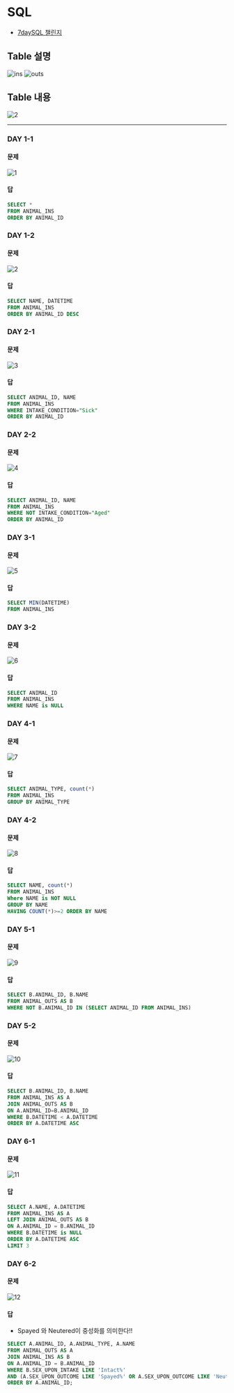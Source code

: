 # SQL

- <a href="https://programmers.co.kr/events/7day-sql?utm_source=programmers&utm_medium=learn_7daySQL&utm_campaign=7daySQL">7daySQL 챌린지</a>

## Table 설명
![ins](https://user-images.githubusercontent.com/32935365/64474671-04b78d00-d1b3-11e9-87a6-4384461710dd.PNG)
![outs](https://user-images.githubusercontent.com/32935365/64474678-15680300-d1b3-11e9-8c7e-2bbd9a08b42b.PNG)


## Table 내용
![2](https://user-images.githubusercontent.com/32935365/64315628-8a89db80-cfed-11e9-920f-5ba5c08808aa.PNG)

<hr>

### DAY 1-1

#### 문제
![1](https://user-images.githubusercontent.com/32935365/64316314-6b8c4900-cfef-11e9-969b-e17d1c35db4e.PNG)
#### 답
```SQL
SELECT *
FROM ANIMAL_INS
ORDER BY ANIMAL_ID
```

### DAY 1-2

#### 문제
![2](https://user-images.githubusercontent.com/32935365/64316484-ed7c7200-cfef-11e9-8010-bfd69b168847.PNG)
#### 답
```SQL
SELECT NAME, DATETIME
FROM ANIMAL_INS
ORDER BY ANIMAL_ID DESC
```

### DAY 2-1

#### 문제
![3](https://user-images.githubusercontent.com/32935365/64316615-4c41eb80-cff0-11e9-9d88-e37f46aa4948.PNG)
#### 답
```SQL
SELECT ANIMAL_ID, NAME
FROM ANIMAL_INS
WHERE INTAKE_CONDITION="Sick"
ORDER BY ANIMAL_ID
```

### DAY 2-2

#### 문제
![4](https://user-images.githubusercontent.com/32935365/64316630-5663ea00-cff0-11e9-88e7-a778723c90db.PNG)
#### 답
```SQL
SELECT ANIMAL_ID, NAME
FROM ANIMAL_INS
WHERE NOT INTAKE_CONDITION="Aged"
ORDER BY ANIMAL_ID
```

### DAY 3-1

#### 문제
![5](https://user-images.githubusercontent.com/32935365/64316774-cbcfba80-cff0-11e9-8881-d5d2b82fea73.PNG)
#### 답
```SQL
SELECT MIN(DATETIME)
FROM ANIMAL_INS
```

### DAY 3-2

#### 문제
![6](https://user-images.githubusercontent.com/32935365/64316782-d2f6c880-cff0-11e9-9d41-8ed4353e89a8.PNG)
#### 답
```SQL
SELECT ANIMAL_ID
FROM ANIMAL_INS
WHERE NAME is NULL
```

### DAY 4-1

#### 문제
![7](https://user-images.githubusercontent.com/32935365/64316914-2701ad00-cff1-11e9-9039-bebb2772e464.PNG)
#### 답
```SQL
SELECT ANIMAL_TYPE, count(*)
FROM ANIMAL_INS
GROUP BY ANIMAL_TYPE
```

### DAY 4-2

#### 문제
![8](https://user-images.githubusercontent.com/32935365/64316921-3123ab80-cff1-11e9-9653-ab9d155c9213.PNG)
#### 답
```SQL
SELECT NAME, count(*)
FROM ANIMAL_INS
Where NAME is NOT NULL
GROUP BY NAME
HAVING COUNT(*)>=2 ORDER BY NAME
```

### DAY 5-1

#### 문제
![9](https://user-images.githubusercontent.com/32935365/64474686-27e23c80-d1b3-11e9-984a-5260ea0b22f0.PNG)
#### 답
```SQL
SELECT B.ANIMAL_ID, B.NAME
FROM ANIMAL_OUTS AS B
WHERE NOT B.ANIMAL_ID IN (SELECT ANIMAL_ID FROM ANIMAL_INS)
```

### DAY 5-2

#### 문제
![10](https://user-images.githubusercontent.com/32935365/64474688-30d30e00-d1b3-11e9-9c10-06babfc49d60.PNG)
#### 답
```SQL
SELECT B.ANIMAL_ID, B.NAME
FROM ANIMAL_INS AS A
JOIN ANIMAL_OUTS AS B
ON A.ANIMAL_ID=B.ANIMAL_ID
WHERE B.DATETIME < A.DATETIME
ORDER BY A.DATETIME ASC
```

### DAY 6-1

#### 문제
![11](https://user-images.githubusercontent.com/32935365/64474699-45afa180-d1b3-11e9-9ab5-c804c59aea2a.PNG)
#### 답
```SQL
SELECT A.NAME, A.DATETIME
FROM ANIMAL_INS AS A
LEFT JOIN ANIMAL_OUTS AS B
ON A.ANIMAL_ID = B.ANIMAL_ID
WHERE B.DATETIME is NULL
ORDER BY A.DATETIME ASC
LIMIT 3
```

### DAY 6-2

#### 문제
![12](https://user-images.githubusercontent.com/32935365/64474703-4b0cec00-d1b3-11e9-88bb-2b4b91f5380b.PNG)
#### 답
- Spayed 와 Neutered이 중성화를 의미한다!!
```SQL
SELECT A.ANIMAL_ID, A.ANIMAL_TYPE, A.NAME 
FROM ANIMAL_OUTS AS A
JOIN ANIMAL_INS AS B
ON A.ANIMAL_ID = B.ANIMAL_ID 
WHERE B.SEX_UPON_INTAKE LIKE 'Intact%' 
AND (A.SEX_UPON_OUTCOME LIKE 'Spayed%' OR A.SEX_UPON_OUTCOME LIKE 'Neutered%') 
ORDER BY A.ANIMAL_ID;
```
